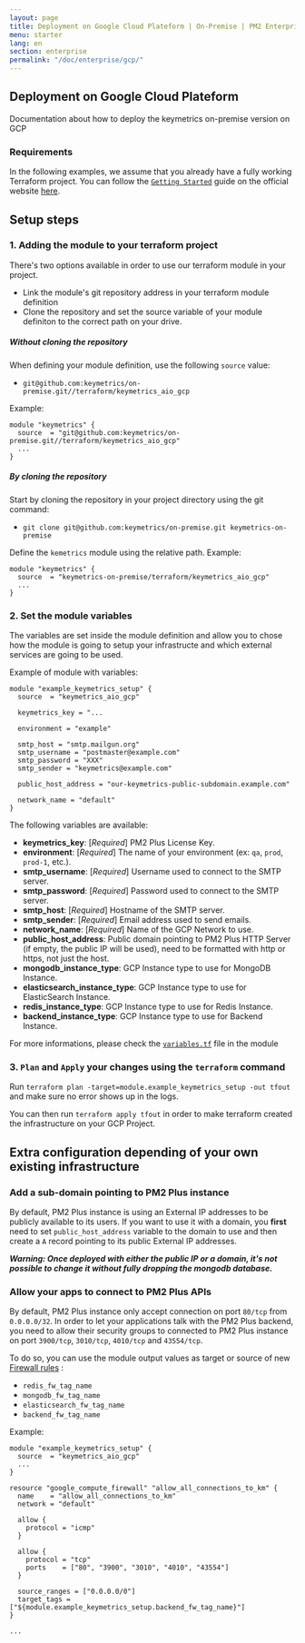 ```yaml
---
layout: page
title: Deployment on Google Cloud Plateform | On-Premise | PM2 Enterprise Documentation
menu: starter
lang: en
section: enterprise
permalink: "/doc/enterprise/gcp/"
---
```


## Deployment on Google Cloud Plateform

Documentation about how to deploy the keymetrics on-premise version on GCP

### Requirements

In the following examples, we assume that you already have a fully working Terraform project. You can follow the [`Getting Started`](https://www.terraform.io/intro/getting-started/install.html) guide on the official website [here](https://www.terraform.io/intro/getting-started/install.html).

## Setup steps

### 1. Adding the module to your terraform project

There's two options available in order to use our terraform module in your project. 
- Link the module's git repository address in your terraform module definition
- Clone the repository and set the source variable of your module definiton to the correct path on your drive.

##### Without cloning the repository

When defining your module definition, use the following `source` value:
- `git@github.com:keymetrics/on-premise.git//terraform/keymetrics_aio_gcp`

Example: 

```
module "keymetrics" {
  source  = "git@github.com:keymetrics/on-premise.git//terraform/keymetrics_aio_gcp"
  ...
}
```

##### By cloning the repository

Start by cloning the repository in your project directory using the git command:
- `git clone git@github.com:keymetrics/on-premise.git keymetrics-on-premise`

Define the `kemetrics` module using the relative path.
Example:

```
module "keymetrics" {
  source  = "keymetrics-on-premise/terraform/keymetrics_aio_gcp"
  ...
}
```

### 2. Set the module variables

The variables are set inside the module definition and allow you to chose how the module is going to setup your infrastructe and which external services are going to be used.

Example of module with variables:

```
module "example_keymetrics_setup" {
  source  = "keymetrics_aio_gcp"

  keymetrics_key = "...

  environment = "example"

  smtp_host = "smtp.mailgun.org"
  smtp_username = "postmaster@example.com"
  smtp_password = "XXX"
  smtp_sender = "keymetrics@example.com"
  
  public_host_address = "our-keymetrics-public-subdomain.example.com"
  
  network_name = "default"
}
```

The following variables are available:
- **keymetrics_key**: [*Required*] PM2 Plus License Key.
- **environment**: [*Required*] The name of your environment (ex: `qa`, `prod`, `prod-1`, etc.).
- **smtp_username**: [*Required*] Username used to connect to the SMTP server.
- **smtp_password**: [*Required*] Password used to connect to the SMTP server.
- **smtp_host**: [*Required*] Hostname of the SMTP server.
- **smtp_sender**: [*Required*] Email address used to send emails.
- **network_name**: [*Required*] Name of the GCP Network to use.
- **public_host_address**: Public domain pointing to PM2 Plus HTTP Server (if empty, the public IP will be used), need to be formatted with http or https, not just the host.
- **mongodb_instance_type**: GCP Instance type to use for MongoDB Instance.
- **elasticsearch_instance_type**: GCP Instance type to use for ElasticSearch Instance.
- **redis_instance_type**: GCP Instance type to use for Redis Instance.
- **backend_instance_type**: GCP Instance type to use for Backend Instance.


For more informations, please check the [`variables.tf`](https://github.com/keymetrics/on-premise/blob/master/terraform/keymetrics_aio_gcp/variables.tf) file in the module

### 3. `Plan` and `Apply` your changes using the `terraform` command

Run `terraform plan -target=module.example_keymetrics_setup -out tfout` and make sure no error shows up in the logs.

You can then run `terraform apply tfout` in order to make terraform created the infrastructure on your GCP Project.

## Extra configuration depending of your own existing infrastructure

### Add a sub-domain pointing to PM2 Plus instance

By default, PM2 Plus instance is using an External IP addresses to be publicly available to its users. If you want to use it with a domain, you __first__ need to set `public_host_address` variable to the domain to use and then create a `A` record pointing to its public External IP addresses.

*__Warning: Once deployed with either the public IP or a domain, it's not possible to change it without fully dropping the mongodb database.__*

### Allow your apps to connect to PM2 Plus APIs

By default, PM2 Plus instance only accept connection on port `80/tcp` from `0.0.0.0/32`. In order to let your applications talk with the PM2 Plus backend, you need to allow their security groups to connected to PM2 Plus instance on port `3900/tcp`, `3010/tcp`, `4010/tcp` and `43554/tcp`.

To do so, you can use the module output values as target or source of new [Firewall rules](https://www.terraform.io/docs/providers/google/r/compute_firewall.html) :
- `redis_fw_tag_name`
- `mongodb_fw_tag_name`
- `elasticsearch_fw_tag_name`
- `backend_fw_tag_name`

Example: 
```
module "example_keymetrics_setup" {
  source  = "keymetrics_aio_gcp"
  ...
}

resource "google_compute_firewall" "allow_all_connections_to_km" {
  name    = "allow_all_connections_to_km"
  network = "default"

  allow {
    protocol = "icmp"
  }

  allow {
    protocol = "tcp"
    ports    = ["80", "3900", "3010", "4010", "43554"]
  }

  source_ranges = ["0.0.0.0/0"]
  target_tags = ["${module.example_keymetrics_setup.backend_fw_tag_name}"]
}

...
```
